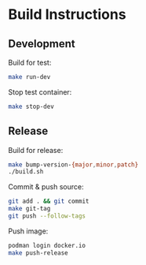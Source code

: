 # Build Instructions

## Development

Build for test:

```sh
make run-dev
```

Stop test container:

```sh
make stop-dev
```

## Release

Build for release:

```sh
make bump-version-{major,minor,patch}
./build.sh
```

Commit & push source:

```sh
git add . && git commit
make git-tag
git push --follow-tags
```

Push image:

```sh
podman login docker.io
make push-release
```
